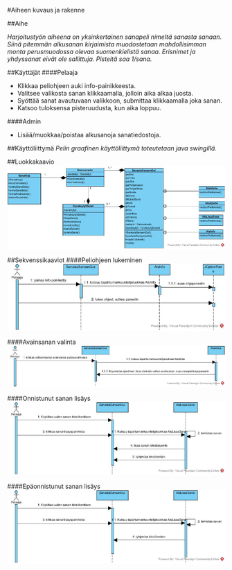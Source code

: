 #Aiheen kuvaus ja rakenne


##Aihe

*Harjoitustyön aiheena on yksinkertainen sanapeli nimeltä sanasta sanaan. Siinä pitemmän alkusanan kirjaimista muodostetaan mahdollisimman monta perusmuodossa olevaa suomenkielistä sanaa. Erisnimet ja yhdyssanat eivät ole sallittuja. Pisteitä saa 1/sana.*

##Käyttäjät
####Pelaaja
- Klikkaa peliohjeen auki info-painikkeesta.
- Valitsee valikosta sanan klikkaamalla, jolloin aika alkaa juosta.
- Syöttää sanat avautuvaan valikkoon, submittaa klikkaamalla joka sanan.
- Katsoo tuloksensa pisteruudusta, kun aika loppuu.

####Admin
- Lisää/muokkaa/poistaa alkusanoja sanatiedostoja.

##Käyttöliittymä
*Pelin graafinen käyttöliittymä toteutetaan java swingillä.*

##Luokkakaavio
![Alt text](SanastaSanaanLuokkakaavio.jpg)

##Sekvenssikaaviot
####Peliohjeen lukeminen
![Alt text](SanastaSanaanPeliohjeenLukeminen.jpg)

####Avainsanan valinta
![Alt text](SanastaSanaanAvainsananValinta.jpg)

####Onnistunut sanan lisäys
![Alt text](SanastaSanaanOnnistunutSananlisays.jpg)

####Epäonnistunut sanan lisäys
![Alt text](SanastaSanaanEpaonnistunutSananlisays.jpg)


